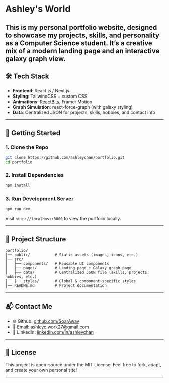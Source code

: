 # Ashley's World

This is my personal portfolio website, designed to showcase my projects, skills, and personality as a Computer Science student.
It’s a creative mix of a **modern landing page** and an **interactive galaxy graph** view.
---

## 🛠️ Tech Stack

* **Frontend**: React.js / Next.js
* **Styling**: TailwindCSS + custom CSS
* **Animations**: [ReactBits](https://reactbits.dev/), Framer Motion
* **Graph Simulation**: react-force-graph (with galaxy styling)
* **Data**: Centralized JSON for projects, skills, hobbies, and contact info

---

## 🚀 Getting Started

### 1. Clone the Repo

```bash
git clone https://github.com/ashleychan/portfolio.git
cd portfolio
```

### 2. Install Dependencies

```bash
npm install
```

### 3. Run Development Server

```bash
npm run dev
```

Visit `http://localhost:3000` to view the portfolio locally.

---

## 📂 Project Structure

```plaintext
portfolio/
│── public/           # Static assets (images, icons, etc.)
│── src/
│   ├── components/   # Reusable UI components
│   ├── pages/        # Landing page + Galaxy graph page
│   ├── data/         # Centralized JSON file (skills, projects, hobbies, etc.)
│   ├── styles/       # Global & component-specific styles
│── README.md         # Project documentation
```

---

## 📬 Contact Me

* 🌐 Github: [github.com/SoarAway](https://github.com/SoarAway)
* 📧 Email: [ashleyc.work27@gmail.com](mailto:ashleyc.work27@gmail.com)
* 💼 LinkedIn: [linkedin.com/in/ashleychan](https://linkedin.com/in/ashley-chan-li-ling)

---

## 📝 License

This project is open-source under the MIT License.
Feel free to fork, adapt, and create your own personal site!

---
